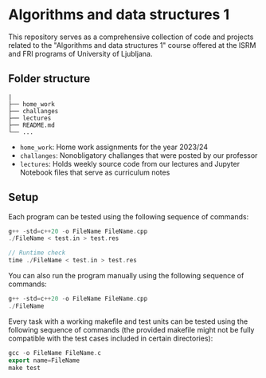 # Algorithms and data structures 1
This repository serves as a comprehensive collection of code and projects related to the "Algorithms and data structures 1" course offered at the ISRM and FRI programs of University of Ljubljana.

## Folder structure
```
|
├── home_work
├── challanges
├── lectures
├── README.md
└── ...
```

- `home_work`:
    Home work assignments for the year 2023/24
- `challanges`:
    Nonobligatory challanges that were posted by our professor
- `lectures`:
    Holds weekly source code from our lectures and Jupyter Notebook files that serve as curriculum notes

## Setup 
Each program can be tested using the following sequence of commands:

```cpp
g++ -std=c++20 -o FileName FileName.cpp 
./FileName < test.in > test.res

// Runtime check
time ./FileName < test.in > test.res
```

You can also run the program manually using the following sequence of commands:

```cpp
g++ -std=c++20 -o FileName FileName.cpp 
./FileName
```

Every task with a working makefile and test units can be tested using the following sequence of commands (the provided makefile might not be fully compatible with the test cases included in certain directories):
```cpp
gcc -o FileName FileName.c
export name=FileName
make test
```
